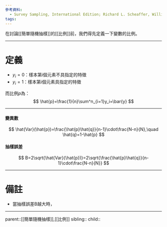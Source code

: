 ```yaml
---
參考資料:
  - Survey Sampling, International Edition; Richard L. Scheaffer, William Mendenhall. III
tags:
---
```

在討論[[簡單隨機抽樣]]的[[比例]]前，我們得先定義一下變數的比例。
- - -
# 定義
- $y_i=0$：樣本第i個元素不具指定的特徵
- $y_i=1$：樣本第i個元素具指定的特徵

而比例$p$為：
$$
\hat{p}=\frac{1}{n}\sum^n_{i=1}y_i=\bar{y}
$$
- - -
#### 變異數
$$
\hat{Var}(\hat{p})=\frac{\hat{p}\hat{q}}{n-1}\cdot\frac{N-n}{N},\quad \hat{q}=1-\hat{p}
$$
#### 抽樣誤差
$$
B=2\sqrt{\hat{Var}(\hat{p})}=2\sqrt{\frac{\hat{p}\hat{q}}{n-1}\cdot\frac{N-n}{N}}
$$
- - -
# 備註
- 當抽樣誤差B越大時，
- - -
parent::[[簡單隨機抽樣]],[[比例]]
sibling::
child::